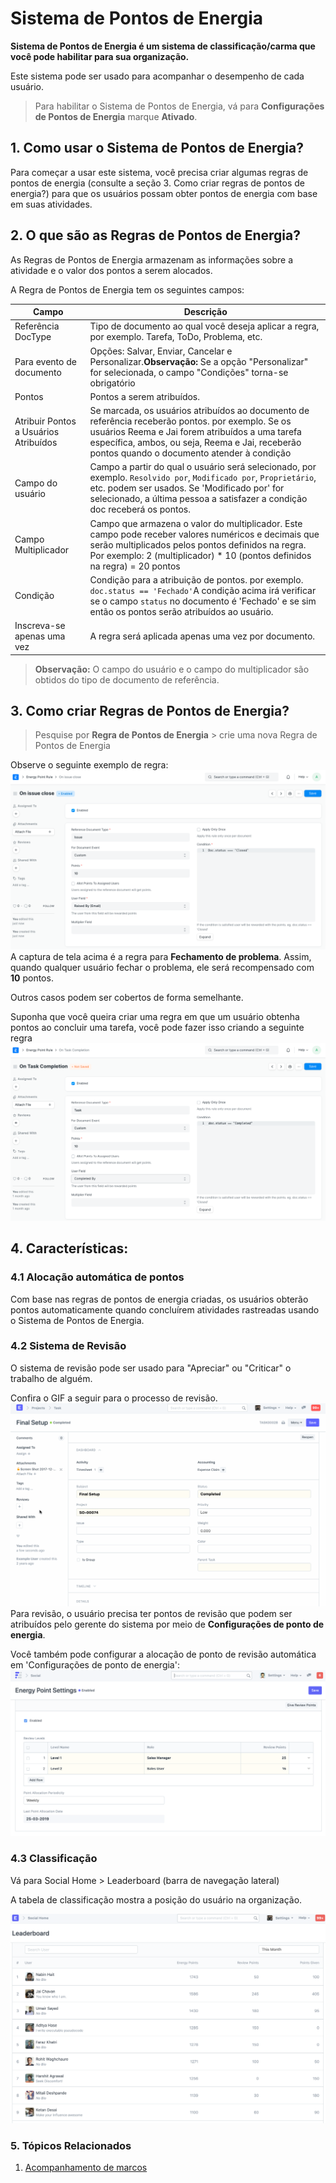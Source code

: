 # Sistema de Pontos de Energia


**Sistema de Pontos de Energia é um sistema de classificação/carma que você pode habilitar para sua organização.**


Este sistema pode ser usado para acompanhar o desempenho de cada usuário.



>
> Para habilitar o Sistema de Pontos de Energia, vá para **Configurações de Pontos de Energia**
> marque **Ativado**.
>
>
>


## 1. Como usar o Sistema de Pontos de Energia?


Para começar a usar este sistema, você precisa criar algumas regras de pontos de energia (consulte a seção 3. Como criar regras de pontos de energia?) para que os usuários possam obter pontos de energia com base em suas atividades.


## 2. O que são as Regras de Pontos de Energia?


As Regras de Pontos de Energia armazenam as informações sobre a atividade e o valor dos pontos a serem alocados.


A Regra de Pontos de Energia tem os seguintes campos:




| Campo | Descrição |
| --- | --- |
| Referência DocType | Tipo de documento ao qual você deseja aplicar a regra, por exemplo. Tarefa, ToDo, Problema, etc. |
| Para evento de documento | Opções: Salvar, Enviar, Cancelar e Personalizar.**Observação:** Se a opção "Personalizar" for selecionada, o campo "Condições" torna-se obrigatório |
| Pontos | Pontos a serem atribuídos. |
| Atribuir Pontos a Usuários Atribuídos | Se marcada, os usuários atribuídos ao documento de referência receberão pontos. por exemplo. Se os usuários Reema e Jai forem atribuídos a uma tarefa específica, ambos, ou seja, Reema e Jai, receberão pontos quando o documento atender à condição |
| Campo do usuário | Campo a partir do qual o usuário será selecionado, por exemplo. `Resolvido por`, `Modificado por`, `Proprietário`, etc. podem ser usados. Se 'Modificado por' for selecionado, a última pessoa a satisfazer a condição doc receberá os pontos. |
| Campo Multiplicador | Campo que armazena o valor do multiplicador. Este campo pode receber valores numéricos e decimais que serão multiplicados pelos pontos definidos na regra. Por exemplo: 2 (multiplicador) \* 10 (pontos definidos na regra) = 20 pontos |
| Condição | Condição para a atribuição de pontos. por exemplo. `doc.status == 'Fechado'`A condição acima irá verificar se o campo `status` no documento é 'Fechado' e se sim então os pontos serão atribuídos ao usuário. |
| Inscreva-se apenas uma vez | A regra será aplicada apenas uma vez por documento. |



>
> **Observação:** O campo do usuário e o campo do multiplicador são obtidos do tipo de documento de referência.
>
>
>


## 3. Como criar Regras de Pontos de Energia?



>
> Pesquise por **Regra de Pontos de Energia** > crie uma nova Regra de Pontos de Energia
>
>
>


Observe o seguinte exemplo de regra:
![](/files/issue-closed-rule.png)
A captura de tela acima é a regra para **Fechamento de problema**.
Assim, quando qualquer usuário fechar o problema, ele será recompensado com **10** pontos.


Outros casos podem ser cobertos de forma semelhante.


Suponha que você queira criar uma regra em que um usuário obtenha pontos ao concluir uma tarefa,
você pode fazer isso criando a seguinte regra
![](/files/task-complete-rule.png)


## 4. Características:


### 4.1 Alocação automática de pontos


Com base nas regras de pontos de energia criadas, os usuários obterão pontos automaticamente quando concluírem atividades rastreadas usando o Sistema de Pontos de Energia.


### 4.2 Sistema de Revisão


O sistema de revisão pode ser usado para "Apreciar" ou "Criticar" o trabalho de alguém.


Confira o GIF a seguir para o processo de revisão.
![](/files/review-system.gif)
Para revisão, o usuário precisa ter pontos de revisão que podem ser atribuídos pelo gerente do sistema por meio de **Configurações de ponto de energia**.


Você também pode configurar a alocação de ponto de revisão automática em 'Configurações de ponto de energia':
![](/files/auto-review-point-allocation.png)


### 4.3 Classificação


Vá para Social Home > Leaderboard (barra de navegação lateral)


A tabela de classificação mostra a posição do usuário na organização.


![](/files/leaderboard.png)


### 5. Tópicos Relacionados


1. [Acompanhamento de marcos](/docs/v13/user/manual/en/automation/milestone-tracker)